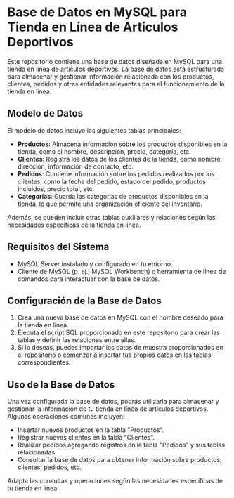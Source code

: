 # Base de Datos en MySQL para Tienda en Línea de Artículos Deportivos

Este repositorio contiene una base de datos diseñada en MySQL para una tienda en línea de artículos deportivos. La base de datos está estructurada para almacenar y gestionar información relacionada con los productos, clientes, pedidos y otras entidades relevantes para el funcionamiento de la tienda en línea.

## Modelo de Datos

El modelo de datos incluye las siguientes tablas principales:

- **Productos**: Almacena información sobre los productos disponibles en la tienda, como el nombre, descripción, precio, categoría, etc.
- **Clientes**: Registra los datos de los clientes de la tienda, como nombre, dirección, información de contacto, etc.
- **Pedidos**: Contiene información sobre los pedidos realizados por los clientes, como la fecha del pedido, estado del pedido, productos incluidos, precio total, etc.
- **Categorías**: Guarda las categorías de productos disponibles en la tienda, lo que permite una organización eficiente del inventario.

Además, se pueden incluir otras tablas auxiliares y relaciones según las necesidades específicas de la tienda en línea.

## Requisitos del Sistema

- MySQL Server instalado y configurado en tu entorno.
- Cliente de MySQL (p. ej., MySQL Workbench) o herramienta de línea de comandos para interactuar con la base de datos.

## Configuración de la Base de Datos

1. Crea una nueva base de datos en MySQL con el nombre deseado para la tienda en línea.
2. Ejecuta el script SQL proporcionado en este repositorio para crear las tablas y definir las relaciones entre ellas.
3. Si lo deseas, puedes importar los datos de muestra proporcionados en el repositorio o comenzar a insertar tus propios datos en las tablas correspondientes.

## Uso de la Base de Datos

Una vez configurada la base de datos, podrás utilizarla para almacenar y gestionar la información de tu tienda en línea de artículos deportivos. Algunas operaciones comunes incluyen:

- Insertar nuevos productos en la tabla "Productos".
- Registrar nuevos clientes en la tabla "Clientes".
- Realizar pedidos agregando registros en la tabla "Pedidos" y sus tablas relacionadas.
- Consultar la base de datos para obtener información sobre productos, clientes, pedidos, etc.

Adapta las consultas y operaciones según las necesidades específicas de tu tienda en línea.

